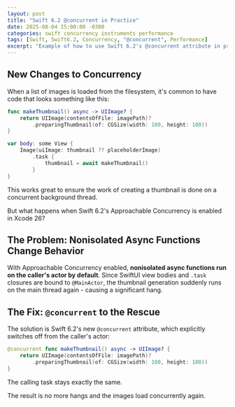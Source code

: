 ```yaml
---
layout: post
title: "Swift 6.2 @concurrent in Practice"
date: 2025-08-04 15:00:00 -0300
categories: swift concurrency instruments performance
tags: [Swift, Swift6.2, Concurrency, "@concurrent", Performance]
excerpt: "Example of how to use Swift 6.2's @concurrent attribute in practice."
---
```


## New Changes to Concurrency

When a list of images is loaded from the filesystem, it's common to have code that looks something like this:

```swift
func makeThumbnail() async -> UIImage? {
    return UIImage(contentsOfFile: imagePath)?
        .preparingThumbnail(of: CGSize(width: 100, height: 100))
}

var body: some View {
    Image(uiImage: thumbnail ?? placeholderImage)
        .task {
            thumbnail = await makeThumbnail()
        }
}
```

This works great to ensure the work of creating a thumbnail is done on a concurrent background thread. 

But what happens when Swift 6.2's Approachable Concurrency is enabled in Xcode 26? 

## The Problem: Nonisolated Async Functions Change Behavior


With Approachable Concurrency enabled, **nonisolated async functions run on the caller's actor by default**. Since SwiftUI view bodies and `.task` closures are bound to `@MainActor`, the thumbnail generation suddenly runs on the main thread again - causing a significant hang.

## The Fix: `@concurrent` to the Rescue

The solution is Swift 6.2's new `@concurrent` attribute, which explicitly switches off from the caller's actor:

```swift
@concurrent func makeThumbnail() async -> UIImage? {
    return UIImage(contentsOfFile: imagePath)?
        .preparingThumbnail(of: CGSize(width: 100, height: 100))
}
```

The calling task stays exactly the same.

The result is no more hangs and the images load concurrently again.
